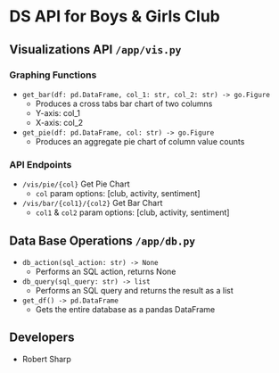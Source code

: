 # DS API for Boys & Girls Club

## Visualizations API `/app/vis.py`
### Graphing Functions
- `get_bar(df: pd.DataFrame, col_1: str, col_2: str) -> go.Figure`
    - Produces a cross tabs bar chart of two columns
    - Y-axis: col_1
    - X-axis: col_2
- `get_pie(df: pd.DataFrame, col: str) -> go.Figure`
    - Produces an aggregate pie chart of column value counts 

### API Endpoints
- `/vis/pie/{col}` Get Pie Chart
    - `col` param options: [club, activity, sentiment]
- `/vis/bar/{col1}/{col2}` Get Bar Chart
    - `col1` & `col2` param options: [club, activity, sentiment]

## Data Base Operations `/app/db.py`
- `db_action(sql_action: str) -> None`
    - Performs an SQL action, returns None
- `db_query(sql_query: str) -> list`
    - Performs an SQL query and returns the result as a list
- `get_df() -> pd.DataFrame`
    - Gets the entire database as a pandas DataFrame

## Developers
- Robert Sharp
